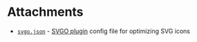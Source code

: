 # Attachments

- [`svgo.json`](svgo.json) - [SVGO plugin](https://github.com/svg/svgo) config file for optimizing SVG icons